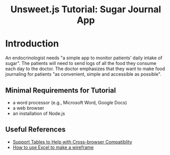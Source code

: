 <h1 align="center">Unsweet.js Tutorial: Sugar Journal App</h1>

# Introduction

An endocrinologist needs "a simple app to monitor patients' daily intake of sugar". The patients will need to send logs of all the food they consume each day to the doctor. The doctor emphasizes that they want to make food journaling for patients "as convenient, simple and accessible as possible".

## Minimal Requirements for Tutorial
* a word processor (e.g., Microsoft Word, Google Docs)
* a web browser
* an installation of Node.js

## Useful References
* [Support Tables to Help with Cross-browser Compatiblity](https://caniuse.com/)
* [How to use Excel to make a wireframe](https://medium.com/@chlyang1992/how-to-use-excel-to-make-a-wireframe-ef6407163c91)